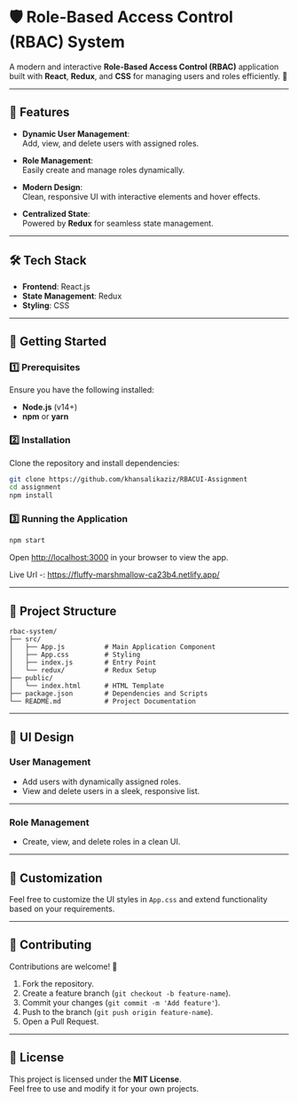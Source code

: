 # 🛡️ Role-Based Access Control (RBAC) System

A modern and interactive **Role-Based Access Control (RBAC)** application built with **React**, **Redux**, and **CSS** for managing users and roles efficiently. 🚀

---

## 🌟 Features

- **Dynamic User Management**:  
  Add, view, and delete users with assigned roles.
  
- **Role Management**:  
  Easily create and manage roles dynamically.

- **Modern Design**:  
  Clean, responsive UI with interactive elements and hover effects.

- **Centralized State**:  
  Powered by **Redux** for seamless state management.

---

## 🛠️ Tech Stack

- **Frontend**: React.js  
- **State Management**: Redux  
- **Styling**: CSS  

---

## 🚀 Getting Started

### 1️⃣ Prerequisites
Ensure you have the following installed:
- **Node.js** (v14+)
- **npm** or **yarn**

### 2️⃣ Installation
Clone the repository and install dependencies:

```bash
git clone https://github.com/khansalikaziz/RBACUI-Assignment
cd assignment
npm install
```

### 3️⃣ Running the Application

```bash
npm start
```

Open [http://localhost:3000](http://localhost:3000) in your browser to view the app.

Live Url -: https://fluffy-marshmallow-ca23b4.netlify.app/

---

## 📂 Project Structure

```
rbac-system/
├── src/
│   ├── App.js          # Main Application Component
│   ├── App.css         # Styling
│   ├── index.js        # Entry Point
│   └── redux/          # Redux Setup
├── public/
│   └── index.html      # HTML Template
├── package.json        # Dependencies and Scripts
└── README.md           # Project Documentation
```

---

## 🎨 UI Design

### **User Management**
- Add users with dynamically assigned roles.
- View and delete users in a sleek, responsive list.


---

### **Role Management**
- Create, view, and delete roles in a clean UI.

---

## 🌈 Customization

Feel free to customize the UI styles in `App.css` and extend functionality based on your requirements.

---

## 🤝 Contributing

Contributions are welcome! 🎉  
1. Fork the repository.  
2. Create a feature branch (`git checkout -b feature-name`).  
3. Commit your changes (`git commit -m 'Add feature'`).  
4. Push to the branch (`git push origin feature-name`).  
5. Open a Pull Request.

---

## 📜 License

This project is licensed under the **MIT License**.  
Feel free to use and modify it for your own projects.  
